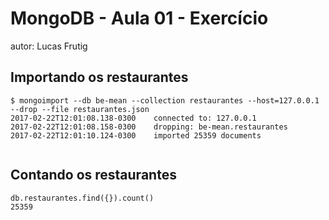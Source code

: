# MongoDB - Aula 01 - Exercício
autor: Lucas Frutig

## Importando os restaurantes

```
$ mongoimport --db be-mean --collection restaurantes --host=127.0.0.1 --drop --file restaurantes.json
2017-02-22T12:01:08.138-0300    connected to: 127.0.0.1
2017-02-22T12:01:08.158-0300    dropping: be-mean.restaurantes
2017-02-22T12:01:10.124-0300    imported 25359 documents


```

## Contando os restaurantes

```
db.restaurantes.find({}).count()
25359


```